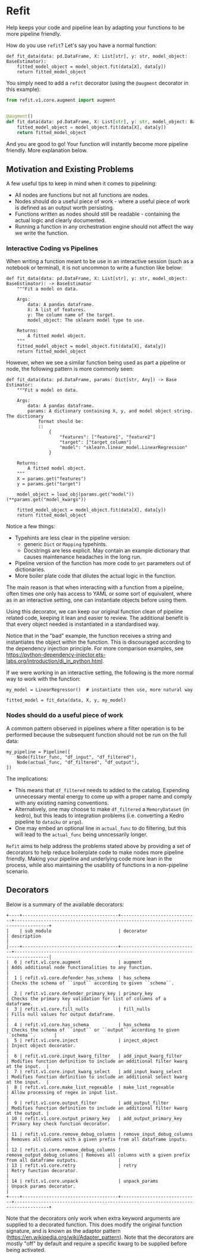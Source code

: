 # Refit
Help keeps your code and pipeline lean by adapting your functions to be more pipeline
friendly.

How do you use `refit`? Let's say you have a normal function:
```
def fit_data(data: pd.DataFrame, X: List[str], y: str, model_object: BaseEstimator):
    fitted_model_object = model_object.fit(data[X], data[y])
    return fitted_model_object
```

You simply need to add a `refit` decorator (using the `@augment` decorator in this
example):
```python
from refit.v1.core.augment import augment


@augment()
def fit_data(data: pd.DataFrame, X: List[str], y: str, model_object: BaseEstimator):
    fitted_model_object = model_object.fit(data[X], data[y])
    return fitted_model_object
```

And you are good to go! Your function will instantly become more pipeline friendly.
More explanation below.


## Motivation and Existing Problems

A few useful tips to keep in mind when it comes to pipelining:

* All nodes are functions but not all functions are nodes.
* Nodes should do a useful piece of work - where a useful piece of work is defined as
an output worth persisting.
* Functions written as nodes should still be readable - containing the actual logic
and clearly documented.
* Running a function in any orchestration engine should not affect the way we write the function.

### Interactive Coding vs Pipelines

When writing a function meant to be use in an interactive session (such as a notebook
or terminal), it is not uncommon to write a function like below:
```
def fit_data(data: pd.DataFrame, X: List[str], y: str, model_object: BaseEstimator): -> BaseEstimator
    """Fit a model on data.

    Args:
        data: A pandas dataframe.
        X: A list of features.
        y: The column name of the target.
        model_object: The sklearn model type to use.

    Returns:
        A fitted model object.
    """
    fitted_model_object = model_object.fit(data[X], data[y])
    return fitted_model_object
```

However, when we see a similar function being used as part a pipeline or node, the following pattern
is more commonly seen:
```
def fit_data(data: pd.DataFrame, params: Dict[str, Any]) -> Base Estimator:
    """Fit a model on data.

    Args:
        data: A pandas dataframe.
        params: A dictionary containing X, y, and model object string. The dictionary
            format should be:
            ::
                {
                    "features": ["feature1", "feature2"]
                    "target": ["target_column"]
                    "model": "sklearn.linear_model.LinearRegression"
                }

    Returns:
        A fitted model object.
    """
    X = params.get("features")
    y = params.get("target")

    model_object = load_obj(params.get("model"))(**params.get("model_kwargs"))

    fitted_model_object = model_object.fit(data[X], data[y])
    return fitted_model_object
```

Notice a few things:

* Typehints are less clear in the pipeline version:
    - generic `Dict` or `Mapping` typehints.
    - Docstrings are less explicit. May contain an example dictionary that causes
        maintenance headaches in the long run.
* Pipeline version of the function has more code to `get` parameters out of dictionaries.
* More boiler plate code that dilutes the actual logic in the function.

The main reason is that when interacting with a function from a pipeline, often times
one only has access to YAML or some sort of equivalent, where as in an interactive
setting, one can instantiate objects before using them.

Using this decorator, we can keep our original function clean of pipeline related code,
keeping it lean and easier to review. The additional benefit is that every object
needed is instantiated in a standardised way.

Notice that in the "bad" example, the function receives a string and instantiates the
object within the function. This is discouraged according to the dependency injection
principle. For more comparison examples, see https://python-dependency-injector.ets-labs.org/introduction/di_in_python.html.

If we were working in an interactive setting, the following is the more normal
way to work with the function:
```
my_model = LinearRegressor()  # instantiate then use, more natural way

fitted_model = fit_data(data, X, y, my_model)
```


### Nodes should do a useful piece of work

A common pattern observed in pipelines where a filter operation is to be performed
because the subsequent function should not be run on the full data:
```
my_pipeline = Pipeline([
    Node(filter_func, "df_input", "df_filtered"),
    Node(actual_func, "df_filtered", "df_output"),
])
```
The implications:

* This means that `df_filtered` needs to added to the catalog. Expending unnecessary
mental energy to come up with a proper name and comply with any existing naming
conventions.
* Alternatively, one may choose to make `df_filtered` a `MemoryDataset` (in kedro), but
this leads to integration problems (i.e. converting a Kedro pipeline to `dataiku` or
`argo`).
* One may embed an optional line in `actual_func` to do filtering, but this will lead
to the `actual_func` being unncessarily longer.


`Refit` aims to help address the problems stated above by providing a set of
decorators to help reduce boilerplate code to make nodes more pipeline friendly.
Making your pipeline and underlying code more lean in the process, while also maintaining
the usability of functions in a non-pipeline scenario.

## Decorators

Below is a summary of the available decorators:



    +----+------------------------------------+-----------------------------+-----------------------------------------------------------------------------------+
    |    | sub_module                         | decorator                   | description                                                                       |
    |----+------------------------------------+-----------------------------+-----------------------------------------------------------------------------------|
    |  0 | refit.v1.core.augment              | augment                     | Adds additional node functionalities to any function.                             |
    |  1 | refit.v1.core.defender_has_schema  | has_schema                  | Checks the schema of ``input`` according to given ``schema``.                     |
    |  2 | refit.v1.core.defender_primary_key | primary_key                 | Checks the primary key validation for list of columns of a dataframe.             |
    |  3 | refit.v1.core.fill_nulls           | fill_nulls                  | Fills null values for output dataframe.                                           |
    |  4 | refit.v1.core.has_schema           | has_schema                  | Checks the schema of ``input`` or ``output`` according to given ``schema``.       |
    |  5 | refit.v1.core.inject               | inject_object               | Inject object decorator.                                                          |
    |  6 | refit.v1.core.input_kwarg_filter   | add_input_kwarg_filter      | Modifies function definition to include an additional filter kwarg at the input.  |
    |  7 | refit.v1.core.input_kwarg_select   | add_input_kwarg_select      | Modifies function definition to include an additional select kwarg at the input.  |
    |  8 | refit.v1.core.make_list_regexable  | make_list_regexable         | Allow processing of regex in input list.                                          |
    |  9 | refit.v1.core.output_filter        | add_output_filter           | Modifies function definition to include an additional filter kwarg at the output. |
    | 10 | refit.v1.core.output_primary_key   | add_output_primary_key      | Primary key check function decorator.                                             |
    | 11 | refit.v1.core.remove_debug_columns | remove_input_debug_columns  | Removes all columns with a given prefix from all dataframe inputs.                |
    | 12 | refit.v1.core.remove_debug_columns | remove_output_debug_columns | Removes all columns with a given prefix from all dataframe outputs.               |
    | 13 | refit.v1.core.retry                | retry                       | Retry function decorator.                                                         |
    | 14 | refit.v1.core.unpack               | unpack_params               | Unpack params decorator.                                                          |
    +----+------------------------------------+-----------------------------+-----------------------------------------------------------------------------------+

Note that the decorators only work when extra keyword arguments are supplied to a
decorated function. This does modify the original function signature, and is
known as the adaptor pattern (https://en.wikipedia.org/wiki/Adapter_pattern). Note that
the decorators are mostly "off" by default and require a specific kwarg to be supplied
before being activated.
